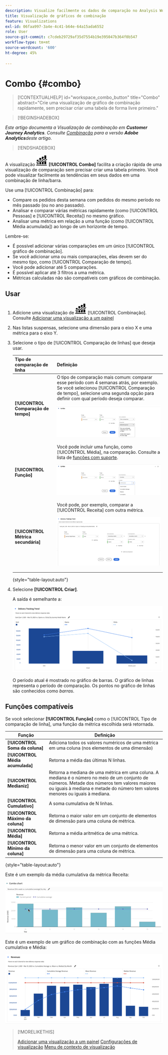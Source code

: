 ```yaml
---
description: Visualize facilmente os dados de comparação no Analysis Workspace, criando comparações com o mês passado, o ano passado e assim por diante.
title: Visualização de gráficos de combinação
feature: Visualizations
exl-id: 06faa997-3a4e-4c41-b64e-64a15ada6552
role: User
source-git-commit: c7cdeb29729af35d7554b19e395047b364f0b547
workflow-type: tm+mt
source-wordcount: '600'
ht-degree: 45%

---
```


# Combo {#combo}

<!-- markdownlint-disable MD034 -->

>[!CONTEXTUALHELP]
>id="workspace_combo_button"
>title="Combo"
>abstract="Crie uma visualização de gráfico de combinação rapidamente, sem precisar criar uma tabela de forma livre primeiro."

<!-- markdownlint-enable MD034 -->


>[!BEGINSHADEBOX]

*Este artigo documenta a Visualização de combinação em **Customer Journey Analytics**. Consulte [Combinação](https://experienceleague.adobe.com/en/docs/analytics/analyze/analysis-workspace/visualizations/combo-charts) para a versão **Adobe Analytics**deste artigo.*

>[!ENDSHADEBOX]


A visualização ![Comment](/help/assets/icons/ComboChart.svg) **[!UICONTROL Combo]** facilita a criação rápida de uma visualização de comparação sem precisar criar uma tabela primeiro. Você pode visualizar facilmente as tendências em seus dados em uma combinação de linha/barra.

Use uma [!UICONTROL Combinação] para:

* Compare os pedidos desta semana com pedidos do mesmo período no mês passado (ou no ano passado).
* Analisar e comparar várias métricas rapidamente (como [!UICONTROL Pessoas] e [!UICONTROL Receita]) no mesmo gráfico.
* Analisar uma métrica em relação a uma função (como [!UICONTROL Média acumulada]) ao longo de um horizonte de tempo.

Lembre-se:

* É possível adicionar várias comparações em um único [!UICONTROL gráfico de combinação].
* Se você adicionar uma ou mais comparações, elas devem ser do mesmo tipo, como [!UICONTROL Comparação de tempo].
* Você pode adicionar até 5 comparações.
* É possível aplicar até 3 filtros a uma métrica.
* Métricas calculadas não são compatíveis com gráficos de combinação.

## Usar

1. Adicione uma visualização de ![Comentário](/help/assets/icons/ComboChart.svg) [!UICONTROL Combinação]. Consulte [Adicionar uma visualização a um painel](freeform-analysis-visualizations.md#add-visualizations-to-a-panel)

1. Nas listas suspensas, selecione uma dimensão para o eixo X e uma métrica para o eixo Y.

1. Selecione o tipo de [!UICONTROL Comparação de linhas] que deseja usar.

   | Tipo de comparação de linha | Definição |
   | --- | --- |
   | **[!UICONTROL Comparação de tempo]** | O tipo de comparação mais comum: comparar esse período com 4 semanas atrás, por exemplo. Se você selecionou [!UICONTROL Comparação de tempo], selecione uma segunda opção para definir com qual período deseja comparar.<p>![Comparação de linha com Período selecionado e o campo de seleção secundário para Período.](assets/combo-time-period.png) |
   | **[!UICONTROL Função]** | Você pode incluir uma função, como [!UICONTROL Média], na comparação. Consulte a lista de [funções com suporte](#supported-functions).<p>![Menu suspenso Comparação de linhas mostrando as Funções selecionadas e uma lista de funções com suporte disponíveis.](assets/combo-functions.png) |
   | **[!UICONTROL Métrica secundária]** | Você pode, por exemplo, comparar a [!UICONTROL Receita] com outra métrica.<p>![Um gráfico de combinação comparando duas métricas.](assets/combo-2metrics-settings.png) |

   {style="table-layout:auto"}

1. Selecione **[!UICONTROL Criar]**.

   A saída é semelhante a:

   ![Um gráfico de combinação mostrando o período atual em um gráfico de barras e o período de comparação no gráfico de linhas ](assets/combo-output.png)

   O período atual é mostrado no gráfico de barras. O gráfico de linhas representa o período de comparação. Os pontos no gráfico de linhas são conhecidos como *barras*.

## Funções compatíveis

Se você selecionar **[!UICONTROL Função]** como o [!UICONTROL Tipo de comparação de linha], uma função da métrica escolhida será retornada.

| Função | Definição |
| --- | --- |
| **[!UICONTROL Soma da coluna]** | Adiciona todos os valores numéricos de uma métrica em uma coluna (nos elementos de uma dimensão) |
| **[!UICONTROL Média acumulada]** | Retorna a média das últimas N linhas. |
| **[!UICONTROL Medianiz]** | Retorna a mediana de uma métrica em uma coluna. A mediana é o número no meio de um conjunto de números. Metade dos números tem valores maiores ou iguais à mediana e metade do número tem valores menores ou iguais à mediana. |
| **[!UICONTROL Cumulativo]** | A soma cumulativa de N linhas. |
| **[!UICONTROL Máximo da coluna]** | Retorna o maior valor em um conjunto de elementos de dimensão para uma coluna de métrica. |
| **[!UICONTROL Média]** | Retorna a média aritmética de uma métrica. |
| **[!UICONTROL Mínimo da coluna]** | Retorna o menor valor em um conjunto de elementos de dimensão para uma coluna de métrica. |

{style="table-layout:auto"}

Este é um exemplo da média cumulativa da métrica Receita:

![Um gráfico de combinação mostrando a média cumulativa](assets/combo-cumul-avg.png)

Este é um exemplo de um gráfico de combinação com as funções Média cumulativa e Média:

![Um gráfico de combinação mostrando as funções média cumulativa e média.](assets/combo-three-functions.png)

>[!MORELIKETHIS]
>
>[Adicionar uma visualização a um painel](/help/analysis-workspace/visualizations/freeform-analysis-visualizations.md#add-visualizations-to-a-panel)
>[Configurações de visualização](/help/analysis-workspace/visualizations/freeform-analysis-visualizations.md#settings)
>[Menu de contexto de visualização](/help/analysis-workspace/visualizations/freeform-analysis-visualizations.md#context-menu)
>